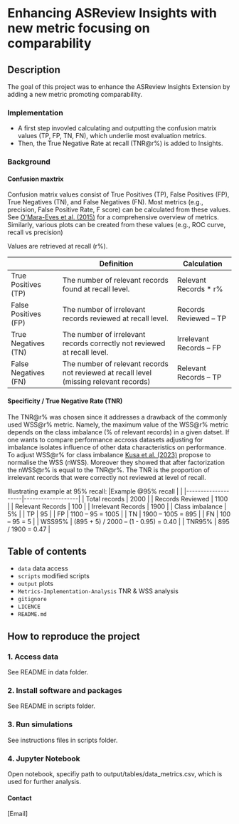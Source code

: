 
# Enhancing ASReview Insights with new metric focusing on comparability
###



## Description
The goal of this project was to enhance the ASReview Insights Extension by adding a new metric promoting comparability.

### Implementation 
- A first step invovled calculating and outputting the confusion matrix values (TP, FP, TN, FN), which underlie most evaluation metrics. 
- Then, the True Negative Rate at recall (TNR@r%) is added to Insights. 

### Background


#### Confusion maxtrix

Confusion matrix values consist of True Positives (TP), False Positives (FP), True Negatives (TN), and False Negatives (FN). Most metrics (e.g., precision, False Positive Rate, F score) can be calculated from these values. See [O'Mara-Eves et al. (2015)](https://systematicreviewsjournal.biomedcentral.com/articles/10.1186/2046-4053-4-5) for a comprehensive overview of metrics. Similarly, various plots can be created from these values (e.g., ROC curve, recall vs precision)

Values are retrieved at recall (r%).

|                      | Definition                                                                             | Calculation                     |   
|----------------------|----------------------------------------------------------------------------------------|---------------------------------|
| True Positives (TP)  | The number of relevant records found at recall level.                                  | Relevant Records * r%           |      
| False Positives (FP) | The number of irrelevant records reviewed at recall level.                             | Records Reviewed – TP           |
| True Negatives (TN)  | The number of irrelevant records correctly not reviewed at recall level.               | Irrelevant Records – FP         |  
| False Negatives (FN) | The number of relevant records not reviewed at recall level (missing relevant records) | Relevant Records – TP           | 


#### Specificity / True Negative Rate (TNR) 
 
The TNR@r% was chosen since it addresses a drawback of the commonly used WSS@r% metric. Namely, the maximum value of the WSS@r% metric depends on the class imbalance (% of relevant records) in a given datset. 
If one wants to compare performance accross datasets adjusting for imbalance isolates influence of other data characteristics on performance.
To adjust WSS@r% for class imbalance [Kusa et al. (2023)](https://www.sciencedirect.com/science/article/pii/S2667305323000182) propose to normalise the WSS (nWSS). Moreover they showed that after factorization the nWSS@r% is equal to the TNR@r%.
The TNR is the proportion of irrelevant records that were correctly not reviewed at level of recall.


Illustrating example at 95% recall:
|Example @95% recall     |                   |
|--------------------|-------------------|
| Total records 	 | 2000              |
| Records Reviewed	 | 1100              |
| Relevant Records 	 | 100               |
| Irrelevant Records | 1900              |
| Class imbalance 	 | 5%                |
| TP	             | 95                |
| FP	             | 1100 – 95 = 1005  |
| TN	             | 1900 – 1005 = 895 |
| FN	             | 100 – 95 = 5      |
| WSS95%	         | (895 + 5) / 2000 – (1 - 0.95) = 0.40 |
| TNR95%	         | 895 / 1900 = 0.47 |






## Table of contents

- `data` data access
- `scripts` modified scripts
- `output` plots 
- `Metrics-Implementation-Analysis` TNR & WSS analysis
- `gitignore`
- `LICENCE`
- `README.md`



## How to reproduce the project

### 1. Access data

See README in data folder.


### 2. Install software and packages

See README in scripts folder.

### 3. Run simulations

See instructions files in scripts folder.

### 4. Jupyter Notebook

Open notebook, specifiy path to output/tables/data_metrics.csv, which is used for further analysis.


#### Contact 

[Email]


 


